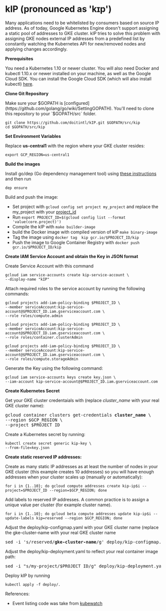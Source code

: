 # kIP (pronounced as 'kɪp')

Many applications need to be whitelisted by consumers based on source IP address. As of today, Google Kubernetes Engine doesn't support assigning a static pool of addresses to GKE cluster. kIP tries to solve this problem with assigning GKE nodes external IP addresses from a predefined list by constantly watching the Kubernetes API for new/removed nodes and applying changes accordingly. 

**Prerequisites**

You need a Kubernetes 1.10 or newer cluster. You will also need Docker and kubectl 1.10.x or newer installed on your machine, as well as the Google Cloud SDK. You can install the Google Cloud SDK (which will also install kubectl) [here](https://cloud.google.com/sdk).

**Clone Git Repository**

Make sure your $GOPATH is [configured](https://github.com/golang/go/wiki/SettingGOPATH). You'll need to clone this repository to your `$GOPATH/src` folder. 

```
git clone https://github.com/doitintl/kIP.git $GOPATH/src/kip
cd $GOPATH/src/kip 
```

**Set Environment Variables**

Replace **us-central1** with the region where your GKE cluster resides:

```
export GCP_REGION=us-central1
```

**Build the images**

Install go/dep (Go dependency management tool) using [these instructions](https://github.com/golang/dep) and then run

```
dep ensure
```

Build and push the image:

 - Set project with `gcloud config set project my_project` and replace the my_project with your [project_id](https://cloud.google.com/storage/docs/projects)
 - Run `export PROJECT_ID=$(gcloud config list --format 'value(core.project)')`
 - Compile the kIP with `make builder-image`
 - build the Docker image with compiled version of kIP `make binary-image`
 - Tag the image using `docker tag  kip gcr.io/$PROJECT_ID/kip`
 - Push the image to Google Container Registry with `docker push gcr.io/$PROJECT_ID/kip`

**Create IAM Service Account and obtain the Key in JSON format**

Create Service Account with this command 

```
gcloud iam service-accounts create kip-service-account \
--display-name "kIP"
```

Attach required roles to the service account by running the following commands:

```
gcloud projects add-iam-policy-binding $PROJECT_ID \
--member serviceAccount:kip-service-account@$PROJECT_ID.iam.gserviceaccount.com \
--role roles/compute.admin

gcloud projects add-iam-policy-binding $PROJECT_ID \
--member serviceAccount:kip-service-account@$PROJECT_ID.iam.gserviceaccount.com \
--role roles/container.clusterAdmin

gcloud projects add-iam-policy-binding $PROJECT_ID \
--member serviceAccount:kip-service-account@$PROJECT_ID.iam.gserviceaccount.com \
--role roles/compute.storageAdmin
```

Generate the Key using the following command:

```
gcloud iam service-accounts keys create key.json \
--iam-account kip-service-account@$PROJECT_ID.iam.gserviceaccount.com
```
 
**Create Kubernetes Secret**

Get your GKE cluster credentaials with (replace *cluster_name* with your real GKE cluster name):

<pre>
gcloud container clusters get-credentials <b>cluster_name</b> \
--region $GCP_REGION \
--project $PROJECT_ID
</pre> 

Create a Kubernetes secret by running:

```
kubectl create secret generic kip-key \
--from-file=key.json
```

**Create static reserved IP addresses:** 

Create as many static IP addresses as at least the number of nodes in your GKE cluster (this example creates 10 addresses) so you will have enough addresses when your cluster scales up (manually or automatically):

```
for i in {1..10}; do gcloud compute addresses create kip-ip$i --project=$PROJECT_ID --region=$GCP_REGION; done
```

Add labels to reserved IP addresses. A common practice is to assign a unique value per cluster (for example cluster name).

```
for i in {1..10}; do gcloud beta compute addresses update kip-ip$i --update-labels kip=reserved --region $GCP_REGION; done
```

Adjust the deploy/kip-configmap.yaml with your GKE cluster name (replace the gke-cluster-name with your real GKE cluster name

<pre>
sed -i 's/reserved/<b>gke-cluster-name</b>/g' deploy/kip-configmap.yaml
</pre>

Adjust the deploy/kip-deployment.yaml to reflect your real container image path:

<pre>
sed -i "s/my-project/$PROJECT_ID/g" deploy/kip-deployment.yaml
</pre>

Deploy kIP by running 

```
kubectl apply -f deploy/.
```

References:

 - Event listing code was take from [kubewatch](https://github.com/bitnami-labs/kubewatch/)
